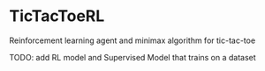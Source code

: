 # TicTacToeRL
Reinforcement learning agent and minimax algorithm for tic-tac-toe 

TODO: add RL model and Supervised Model that trains on a dataset
